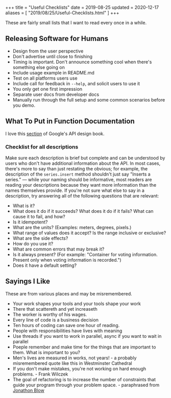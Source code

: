 +++
title = "Useful Checklists"
date = 2019-08-25
updated = 2020-12-17
aliases = [ "2019/08/25/Useful-Checklists.html" ]
+++

These are fairly small lists that I want to read every once in a while.

## Releasing Software for Humans

- Design from the user perspective
- Don't advertise until close to finishing
- Timing is important. Don't announce something cool when there's something else going on
- Include usage example in README.md
- Test on all platforms users use
- Include call for feedback in `--help`, and solicit users to use it
- You only get one first impression
- Separate user docs from developer docs
- Manually run through the full setup and some common scenarios before you demo.

## What To Put in Function Documentation

I love this [section](https://cloud.google.com/apis/design/documentation#checklist) of Google's API design book.

### Checklist for all descriptions

Make sure each description is brief but complete and can be understood by users
who don't have additional information about the API. In most cases, there's
more to say than just restating the obvious; for example, the description of
the `series.insert` method shouldn't just say "Inserts a series." — while your
naming should be informative, most readers are reading your descriptions
because they want more information than the names themselves provide. If you're
not sure what else to say in a description, try answering all of the following
questions that are relevant:

- What is it?
- What does it do if it succeeds? What does it do if it fails? What can cause it to fail, and how?
- Is it idempotent?
- What are the units? (Examples: meters, degrees, pixels.)
- What range of values does it accept? Is the range inclusive or exclusive?
- What are the side effects?
- How do you use it?
- What are common errors that may break it?
- Is it always present? (For example: "Container for voting information. Present only when voting information is recorded.")
- Does it have a default setting?

## Sayings I Like

These are from various places and may be misremembered.

- Your work shapes your tools and your tools shape your work
- There that scattereth and yet increaseth
- The worker is worthy of his wages.
- Every line of code is a business decision
- Ten hours of coding can save one hour of reading.
- People with responsibilities have lives with meaning
- Use threads if you want to work in parallel, async if you want to wait in parallel
- Poeple remember and make time for the things that are important to them. What is important to you?
- Men's lives are measured in works, not years! - a probably misremembered quote like this in Westminster Cathedral
- If you don't make mistakes, you're not working on hard enough problems. - Frank Wilczek
- The goal of refactoring is to increase the number of constraints that guide your program through your problem space. - paraphrased from [Jonathon Blow](https://www.youtube.com/watch?v=2J-HIh3kXCQ)
